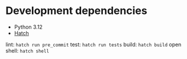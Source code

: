 # Development dependencies

- Python 3.12
- [Hatch](https://hatch.pypa.io/1.9/install/)

lint: `hatch run pre_commit`
test: `hatch run tests`
build: `hatch build`
open shell: `hatch shell`
